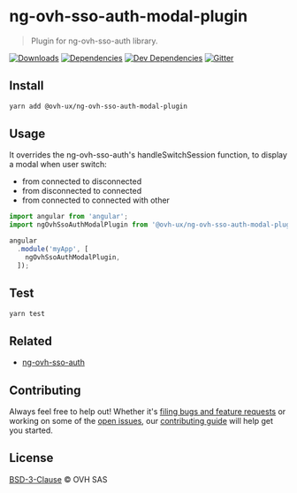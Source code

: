 # ng-ovh-sso-auth-modal-plugin

> Plugin for ng-ovh-sso-auth library.

[![Downloads](https://badgen.net/npm/dt/@ovh-ux/ng-ovh-sso-auth-modal-plugin)](https://npmjs.com/package/@ovh-ux/ng-ovh-sso-auth-modal-plugin) [![Dependencies](https://badgen.net/david/dep/ovh-ux/ng-ovh-sso-auth-modal-plugin)](https://npmjs.com/package/@ovh-ux/ng-ovh-sso-auth-modal-plugin?activeTab=dependencies) [![Dev Dependencies](https://badgen.net/david/dev/ovh-ux/ng-ovh-sso-auth-modal-plugin)](https://npmjs.com/package/@ovh-ux/ng-ovh-sso-auth-modal-plugin?activeTab=dependencies) [![Gitter](https://badgen.net/badge/gitter/ovh-ux/blue?icon=gitter)](https://gitter.im/ovh/ux)

## Install

```sh
yarn add @ovh-ux/ng-ovh-sso-auth-modal-plugin
```

## Usage

It overrides the ng-ovh-sso-auth's handleSwitchSession function,
to display a modal when user switch:
- from connected to disconnected
- from disconnected to connected
- from connected to connected with other


```js
import angular from 'angular';
import ngOvhSsoAuthModalPlugin from '@ovh-ux/ng-ovh-sso-auth-modal-plugin';

angular
  .module('myApp', [
    ngOvhSsoAuthModalPlugin,
  ]);
```

## Test

```sh
yarn test
```

## Related

- [ng-ovh-sso-auth](https://github.com/ovh-ux/ng-ovh-sso-auth)

## Contributing

Always feel free to help out! Whether it's [filing bugs and feature requests](https://github.com/ovh-ux/ng-ovh-sso-auth-modal-plugin/issues/new) or working on some of the [open issues](https://github.com/ovh-ux/ng-ovh-sso-auth-modal-plugin/issues), our [contributing guide](CONTRIBUTING.md) will help get you started.

## License

[BSD-3-Clause](LICENSE) © OVH SAS
